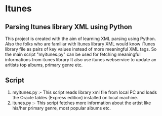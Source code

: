 # Itunes
## Parsing Itunes library XML using Python
This project is created with the aim of learning XML parsing using Python. Also the folks who are familiar with Itunes library XML would know iTunes library file as pairs of key values instead of more meaningful XML tags. So the main script "myitunes.py" can be used for fetching meaningful informations from itunes library
It also use itunes webservice to update an aritists top albums, primary genre etc.

## Script
1. myitunes.py :- This script reads library xml file from local PC and loads the Oracle tables (Express edition) installed on local machine.
2. itunes.py :- This script fetches more information about the artist like his/her primary genre, most popular albums etc.
